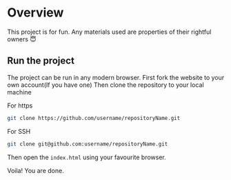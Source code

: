 
# Overview

This project is for fun. Any materials used are properties of their rightful owners :innocent:

## Run the project

The project can be run in any modern browser.
First fork the website to your own account(If you have one)
Then clone the repository to your local machine

For https  

```bash
git clone https://github.com/username/repositoryName.git
```

For SSH 

```bash
git clone git@github.com:username/repositoryName.git
```  


Then open the `index.html` using your favourite browser.  

Voila! You are done.
